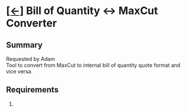 # [[<-]](../README.md) Bill of Quantity <-> MaxCut Converter

## Summary
Requested by Adam \
Tool to convert from MaxCut to internal bill of quantity quote format and vice versa.

## Requirements
1. 